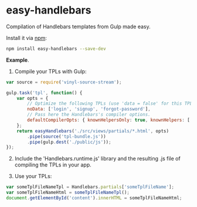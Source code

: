 # easy-handlebars
Compilation of Handlebars templates from Gulp made easy.

Install it via [npm](https://www.npmjs.com/):
``` bash
npm install easy-handlebars --save-dev
```
**Example**.

1. Compile your TPLs with Gulp:

```javascript
var source = require('vinyl-source-stream');

gulp.task('tpl', function() {
    var opts = {
        // Optimize the following TPLs (use 'data = false' for this TPLs).
        noData: ['login', 'signup', 'forgot-password'],
        // Pass here the Handlebars's compiler options.
        defaultCompilerOpts: { knownHelpersOnly: true, knownHelpers: ['basePath', 'breakLines'] }
    };
    return easyHandlebars('./src/views/partials/*.html', opts)
        .pipe(source('tpl-bundle.js'))
        .pipe(gulp.dest('./public/js'));
});
```

2. Include the 'Handlebars.runtime.js' library and the resulting .js file of compiling the TPLs in your app.

3. Use your TPLs:
```javascript
var someTplFileNameTpl = Handlebars.partials['someTplFileName'];
var someTplFileNameHtml = someTplFileNameTpl();
document.getElementById('content').innerHTML = someTplFileNameHtml;
```
